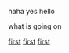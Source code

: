 haha yes hello

what is going on


[first](./_posts/2020-3-13-first.md)
[first](_posts/2020-3-13-first.md)
[first](test.md)
